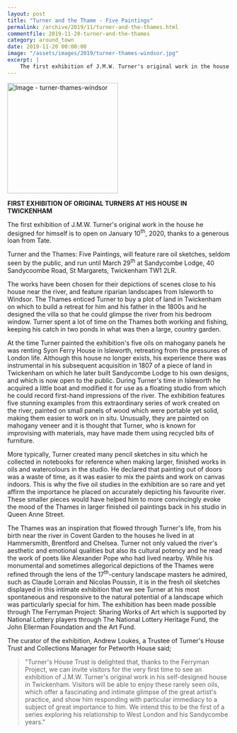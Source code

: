 ```yaml
---
layout: post
title: "Turner and the Thame - Five Paintings"
permalink: /archive/2019/11/turner-and-the-thames.html
commentfile: 2019-11-20-turner-and-the-thames
category: around_town
date: 2019-11-20 00:00:00
image: "/assets/images/2019/turner-thames-windsor.jpg"
excerpt: |
    The first exhibition of J.M.W. Turner's original work in the house he designed for himself is to open on January 10<sup>th</sup>, 2020, thanks to a generous loan from Tate.
---
```

<a href="/assets/images/2019/turner-thames-windsor.jpg" title="Click for a larger image"><img src="/assets/images/2019/turner-thames-windsor-thumb.jpg" width="250" alt="Image - turner-thames-windsor"  class="photo right"/></a>

**FIRST EXHIBITION OF ORIGINAL TURNERS AT HIS HOUSE IN TWICKENHAM**

The first exhibition of J.M.W. Turner's original work in the house he designed for himself is to open on January 10<sup>th</sup>, 2020, thanks to a generous loan from Tate.

Turner and the Thames: Five Paintings, will feature rare oil sketches, seldom seen by the public, and  run until March 29<sup>th</sup> at Sandycombe Lodge, 40 Sandycoombe Road, St Margarets, Twickenham TW1 2LR.

The works have been chosen for their depictions of scenes close to his house near the river, and feature riparian landscapes from Isleworth to Windsor. The Thames enticed Turner to buy a plot of land in Twickenham on which to build a retreat for him and his father in the 1800s and he designed the villa so that he could glimpse the river from his bedroom window. Turner spent a lot of time on the Thames both working and fishing, keeping his catch in two ponds in what was then a large, country garden.

At the time Turner painted the exhibition's five oils on mahogany panels he was renting Syon Ferry House in Isleworth, retreating from the pressures of London life. Although this house no longer exists, his experience there was instrumental in his subsequent acquisition in 1807 of a piece of land in Twickenham on which he later built Sandycombe Lodge to his own designs, and which is now open to the public. During Turner's time in Isleworth he acquired a little boat and modified it for use as a floating studio from which he could record first-hand impressions of the river. The exhibition features five stunning examples from this extraordinary series of work created on the river, painted on small panels of wood which were portable yet solid, making them easier to work on in situ. Unusually, they are painted on mahogany veneer and it is thought that Turner, who is known for improvising with materials, may have made them using recycled bits of furniture.

More typically, Turner created many pencil sketches in situ which he collected in notebooks for reference when making larger, finished works in oils and watercolours in the studio. He declared that painting out of doors was a waste of time, as it was easier to mix the paints and work on canvas indoors. This is why the five oil studies in the exhibition are so rare and yet affirm the importance he placed on accurately depicting his favourite river.  These smaller pieces would have helped him to more convincingly evoke the mood of the Thames in larger finished oil paintings back in his studio in Queen Anne Street.

The Thames was an inspiration that flowed through Turner's life, from his birth near the river in Covent Garden to the houses he lived in at Hammersmith, Brentford and Chelsea. Turner not only valued the river's aesthetic and emotional qualities but also its cultural potency and he read the work of poets like Alexander Pope who had lived nearby.  While his monumental and sometimes allegorical   depictions of the Thames were refined through the lens of the 17<sup>th</sup>-century landscape masters he admired, such as Claude Lorrain and Nicolas Poussin, it is in the fresh oil sketches displayed in this intimate exhibition that we see Turner at his most spontaneous and responsive to the natural potential of a landscape which was particularly special for him. The exhibition has been made possible through The Ferryman Project: Sharing Works of Art which is supported by National Lottery players through The National Lottery Heritage Fund, the John Ellerman Foundation and the Art Fund.

The curator of the exhibition, Andrew Loukes, a Trustee of Turner's House Trust and Collections Manager for Petworth House said;

> "Turner's House Trust is delighted that, thanks to the Ferryman Project, we can invite visitors for the very first time to see an exhibition of J.M.W. Turner's original work in his self-designed house in Twickenham. Visitors will be able to enjoy these rarely seen oils, which offer a fascinating and intimate glimpse of the great artist's practice, and show him responding with particular immediacy to a subject of great importance to him. We intend this to be the first of a series exploring his relationship to West London and his Sandycombe years."
